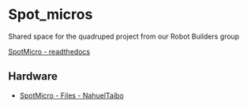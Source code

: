# Spot_micros

Shared space for the quadruped project from our Robot Builders group

[SpotMicro - readthedocs](https://spotmicroai.readthedocs.io/en/latest/)

## Hardware 
 - [SpotMicro - Files - NahuelTaibo](https://www.thingiverse.com/thing:4155673)
 